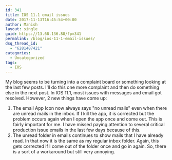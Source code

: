 ```yaml
---
id: 341
title: IOS 11.1 email issues
date: 2017-11-13T16:45:54+00:00
author: Manish
layout: single
guid: https://13.68.136.88/?p=341
permalink: /blog/ios-11-1-email-issues/
dsq_thread_id:
  - "6281487421"
categories:
  - Uncategorized
tags:
  - IOS
---
```

My blog seems to be turning into a complaint board or something looking at the last few posts. I'll do this one more complaint and then do something else in the next post.
In IOS 11.1, most issues with messages and email got resolved. However, 2 new things have come up:
1. The email App Icon now always says "no unread mails" even when there are unread mails in the inbox. If I kill the app, it is corrected but the problem occurs again when I open the app once and come out. This is fairly important for me. I have missed paying attention to several critical production issue emails in the last few days because of this.
2. The unread folder in emails continues to show mails that I have already read. In that now it is the same as my regular inbox folder. Again, this gets corrected if I come out of the folder once and go in again. So, there is a sort of a workaround but still very annoying.